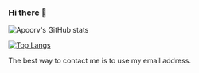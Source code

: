 ### Hi there 👋
![Apoorv's GitHub stats](https://github-readme-stats.vercel.app/api?username=apoorvagnihotri&theme=dracula&show_icons=true&include_all_commits=true)



[![Top Langs](https://github-readme-stats.vercel.app/api/top-langs/?username=apoorvagnihotri&layout=compact&theme=dracula)](https://github.com/anuraghazra/github-readme-stats)

The best way to contact me is to use my email address.


<!--
**apoorvagnihotri/apoorvagnihotri** is a ✨ _special_ ✨ repository because its `README.md` (this file) appears on your GitHub profile.

Here are some ideas to get you started:

- 🔭 I’m currently working on ...
- 🌱 I’m currently learning ...
- 👯 I’m looking to collaborate on ...
- 🤔 I’m looking for help with ...
- 💬 Ask me about ...
- 📫 How to reach me: ...
- 😄 Pronouns: ...
- ⚡ Fun fact: ...
-->
